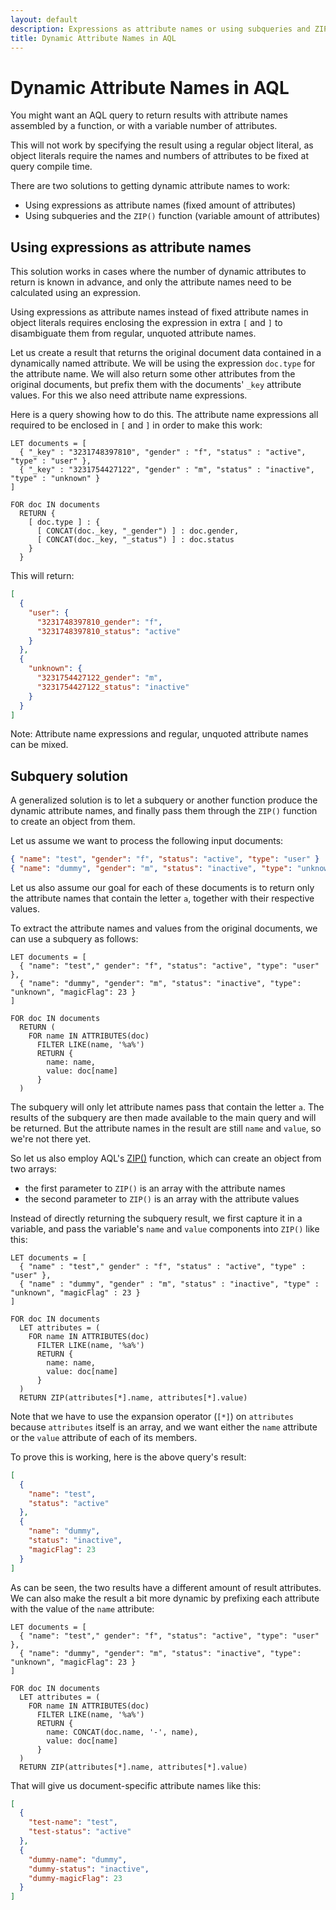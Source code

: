 ```yaml
---
layout: default
description: Expressions as attribute names or using subqueries and ZIP()
title: Dynamic Attribute Names in AQL
---
```

Dynamic Attribute Names in AQL
==============================

You might want an AQL query to return results with attribute names assembled
by a function, or with a variable number of attributes.

This will not work by specifying the result using a regular object literal,
as object literals require the names and numbers of attributes to be fixed at
query compile time.

There are two solutions to getting dynamic attribute names to work:
- Using expressions as attribute names (fixed amount of attributes)
- Using subqueries and the `ZIP()` function (variable amount of attributes)

## Using expressions as attribute names

This solution works in cases where the number of dynamic attributes to return
is known in advance, and only the attribute names need to be calculated using
an expression.

Using expressions as attribute names instead of fixed attribute names in object
literals requires enclosing the expression in extra `[` and `]` to disambiguate
them from regular, unquoted attribute names.

Let us create a result that returns the original document data contained in
a dynamically named attribute. We will be using the expression `doc.type`
for the attribute name. We will also return some other attributes from the
original documents, but prefix them with the documents' `_key` attribute values.
For this we also need attribute name expressions.

Here is a query showing how to do this. The attribute name expressions all
required to be enclosed in `[` and `]` in order to make this work:

```aql
LET documents = [
  { "_key" : "3231748397810", "gender" : "f", "status" : "active", "type" : "user" },
  { "_key" : "3231754427122", "gender" : "m", "status" : "inactive", "type" : "unknown" }
]

FOR doc IN documents
  RETURN {
    [ doc.type ] : {
      [ CONCAT(doc._key, "_gender") ] : doc.gender,
      [ CONCAT(doc._key, "_status") ] : doc.status
    }
  }
```

This will return:

```json
[
  {
    "user": {
      "3231748397810_gender": "f",
      "3231748397810_status": "active"
    }
  },
  {
    "unknown": {
      "3231754427122_gender": "m",
      "3231754427122_status": "inactive"
    }
  }
]
```

Note:
Attribute name expressions and regular, unquoted attribute names can be mixed.

## Subquery solution

A generalized solution is to let a subquery or another function produce the
dynamic attribute names, and finally pass them through the `ZIP()` function to
create an object from them.

Let us assume we want to process the following input documents:

```json
{ "name": "test", "gender": "f", "status": "active", "type": "user" }
{ "name": "dummy", "gender": "m", "status": "inactive", "type": "unknown", "magicFlag": 23 }
```

Let us also assume our goal for each of these documents is to return only the
attribute names that contain the letter `a`, together with their respective
values.

To extract the attribute names and values from the original documents, we can
use a subquery as follows:

```aql
LET documents = [
  { "name": "test"," gender": "f", "status": "active", "type": "user" },
  { "name": "dummy", "gender": "m", "status": "inactive", "type": "unknown", "magicFlag": 23 }
]

FOR doc IN documents
  RETURN (
    FOR name IN ATTRIBUTES(doc)
      FILTER LIKE(name, '%a%')
      RETURN {
        name: name,
        value: doc[name]
      }
  )
```

The subquery will only let attribute names pass that contain the letter `a`.
The results of the subquery are then made available to the main query and will
be returned. But the attribute names in the result are still `name` and `value`,
so we're not there yet.

So let us also employ AQL's [ZIP()](functions-document.html#zip) function,
which can create an object from two arrays:

- the first parameter to `ZIP()` is an array with the attribute names
- the second parameter to `ZIP()` is an array with the attribute values

Instead of directly returning the subquery result, we first capture it in a
variable, and pass the variable's `name` and `value` components into `ZIP()`
like this:

```aql
LET documents = [
  { "name" : "test"," gender" : "f", "status" : "active", "type" : "user" },
  { "name" : "dummy", "gender" : "m", "status" : "inactive", "type" : "unknown", "magicFlag" : 23 }
]

FOR doc IN documents
  LET attributes = (
    FOR name IN ATTRIBUTES(doc)
      FILTER LIKE(name, '%a%')
      RETURN {
        name: name,
        value: doc[name]
      }
  )
  RETURN ZIP(attributes[*].name, attributes[*].value)
```

Note that we have to use the expansion operator (`[*]`) on `attributes` because
`attributes` itself is an array, and we want either the `name` attribute or the
`value` attribute of each of its members.

To prove this is working, here is the above query's result:

```json
[
  {
    "name": "test",
    "status": "active"
  },
  {
    "name": "dummy",
    "status": "inactive",
    "magicFlag": 23
  }
]
```

As can be seen, the two results have a different amount of result attributes.
We can also make the result a bit more dynamic by prefixing each attribute
with the value of the `name` attribute:

```aql
LET documents = [
  { "name": "test"," gender": "f", "status": "active", "type": "user" },
  { "name": "dummy", "gender": "m", "status": "inactive", "type": "unknown", "magicFlag": 23 }
]

FOR doc IN documents
  LET attributes = (
    FOR name IN ATTRIBUTES(doc)
      FILTER LIKE(name, '%a%')
      RETURN {
        name: CONCAT(doc.name, '-', name),
        value: doc[name]
      }
  )
  RETURN ZIP(attributes[*].name, attributes[*].value)
```

That will give us document-specific attribute names like this:

```json
[
  {
    "test-name": "test",
    "test-status": "active"
  },
  {
    "dummy-name": "dummy",
    "dummy-status": "inactive",
    "dummy-magicFlag": 23
  }
]
```
